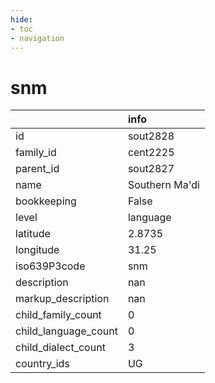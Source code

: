 ```yaml
---
hide:
- toc
- navigation
---
```

# snm
|                      | info           |
|:---------------------|:---------------|
| id                   | sout2828       |
| family_id            | cent2225       |
| parent_id            | sout2827       |
| name                 | Southern Ma'di |
| bookkeeping          | False          |
| level                | language       |
| latitude             | 2.8735         |
| longitude            | 31.25          |
| iso639P3code         | snm            |
| description          | nan            |
| markup_description   | nan            |
| child_family_count   | 0              |
| child_language_count | 0              |
| child_dialect_count  | 3              |
| country_ids          | UG             |